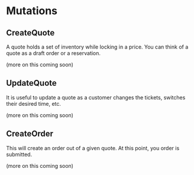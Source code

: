 # Mutations

## CreateQuote

A quote holds a set of inventory while locking in a price. You can think of a quote as a draft order or a reservation.

(more on this coming soon)

## UpdateQuote

It is useful to update a quote as a customer changes the tickets, switches their desired time, etc.

(more on this coming soon)

## CreateOrder

This will create an order out of a given quote. At this point, you order is submitted.

(more on this coming soon)
